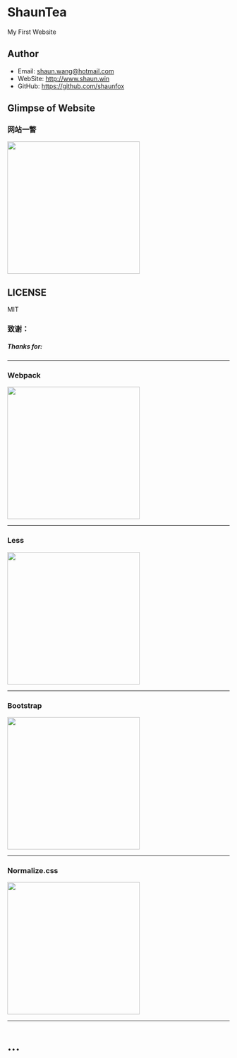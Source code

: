 # ShaunTea

My First Website

## Author
- Email: shaun.wang@hotmail.com
- WebSite: http://www.shaun.win
- GitHub: https://github.com/shaunfox

## Glimpse of Website
### 网站一瞥
<div> 
  <img width="300" src="http://www.shaun.win/home.jpg"> 
</div>


## LICENSE

MIT

### 致谢：
##### Thanks for:

<hr>
<div>
  <h3>Webpack</h3>
  <img width="300" src="https://webpack.js.org/assets/icon-square-big.svg">
</div>
<hr> 
<div>
  <h3>Less</h3>
  <img width="300" src="https://cdn.worldvectorlogo.com/logos/less-63.svg">
</div>
<hr> 
<div>
  <h3>Bootstrap</h3>
  <img src="http://v4-alpha.getbootstrap.com/assets/brand/bootstrap-solid.svg" width=300>
</div>
<hr>  
<div>
  <h3>Normalize.css</h3>
  <img src="https://necolas.github.io/normalize.css/logo.svg" width=300>
</div>
<hr> 

# ...
